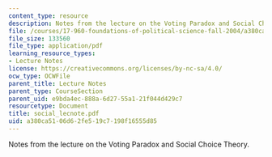 ```yaml
---
content_type: resource
description: Notes from the lecture on the Voting Paradox and Social Choice Theory.
file: /courses/17-960-foundations-of-political-science-fall-2004/a380ca5106d62fe519c7198f16555d85_social_lecnote.pdf
file_size: 133560
file_type: application/pdf
learning_resource_types:
- Lecture Notes
license: https://creativecommons.org/licenses/by-nc-sa/4.0/
ocw_type: OCWFile
parent_title: Lecture Notes
parent_type: CourseSection
parent_uid: e9bda4ec-888a-6d27-55a1-21f044d429c7
resourcetype: Document
title: social_lecnote.pdf
uid: a380ca51-06d6-2fe5-19c7-198f16555d85
---
```

Notes from the lecture on the Voting Paradox and Social Choice Theory.